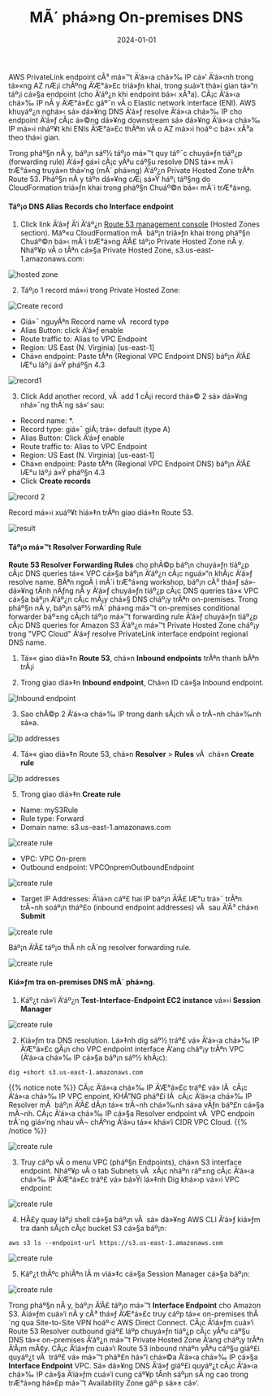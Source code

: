 ﻿---
title : "MÃ´ phá»ng On-premises DNS "
date: "2024-01-01"
weight : 4
chapter : false
pre : " <b> 5.4.4 </b> "
---

 AWS PrivateLink endpoint cÃ³ má»™t Ä‘á»‹a chá»‰ IP cá»‘ Ä‘á»‹nh trong tá»«ng AZ nÆ¡i chÃºng Ä‘Æ°á»£c triá»ƒn khai, trong suá»‘t thá»i gian tá»“n táº¡i cá»§a endpoint (cho Ä‘áº¿n khi endpoint bá»‹ xÃ³a). CÃ¡c Ä‘á»‹a chá»‰ IP nÃ y Ä‘Æ°á»£c gáº¯n vÃ o Elastic network interface (ENI). AWS khuyáº¿n nghá»‹ sá»­ dá»¥ng DNS Ä‘á»ƒ resolve Ä‘á»‹a chá»‰ IP cho endpoint Ä‘á»ƒ cÃ¡c á»©ng dá»¥ng downstream sá»­ dá»¥ng Ä‘á»‹a chá»‰ IP má»›i nháº¥t khi ENIs Ä‘Æ°á»£c thÃªm vÃ o AZ má»›i hoáº·c bá»‹ xÃ³a theo thá»i gian.

Trong pháº§n nÃ y, báº¡n sáº½ táº¡o má»™t quy táº¯c chuyá»ƒn tiáº¿p (forwarding rule) Ä‘á»ƒ gá»­i cÃ¡c yÃªu cáº§u resolve DNS tá»« mÃ´i trÆ°á»ng truyá»n thá»‘ng (mÃ´ phá»ng) Ä‘áº¿n Private Hosted Zone trÃªn Route 53. Pháº§n nÃ y táº­n dá»¥ng cÆ¡ sá»Ÿ háº¡ táº§ng do CloudFormation triá»ƒn khai trong pháº§n Chuáº©n bá»‹ mÃ´i trÆ°á»ng.

#### Táº¡o DNS Alias Records cho Interface endpoint
1. Click link Ä‘á»ƒ Ä‘i Ä‘áº¿n [Route 53 management console](https://us-east-1.console.aws.amazon.com/route53/v2/hostedzones?region=us-east-1#) (Hosted Zones section).  Máº«u CloudFormation mÃ  báº¡n triá»ƒn khai trong pháº§n Chuáº©n bá»‹ mÃ´i trÆ°á»ng Ä‘Ã£ táº¡o Private Hosted Zone nÃ y. Nháº¥p vÃ o tÃªn cá»§a Private Hosted Zone, s3.us-east-1.amazonaws.com:

![hosted zone](/images/5-Workshop/5.4-S3-onprem/hosted-zone.png)

2. Táº¡o 1 record má»›i trong Private Hosted Zone:

![Create record](/images/5-Workshop/5.4-S3-onprem/create-record1.png)

+ Giá»¯ nguyÃªn Record name vÃ  record type
+ Alias Button: click Ä‘á»ƒ enable
+ Route traffic to: Alias to VPC Endpoint
+ Region: US East (N. Virginia) [us-east-1]
+ Chá»n endpoint: Paste tÃªn (Regional VPC Endpoint DNS) báº¡n Ä‘Ã£ lÆ°u láº¡i á»Ÿ pháº§n 4.3

![record1](/images/5-Workshop/5.4-S3-onprem/record1.png)

3. Click Add another record, vÃ  add 1 cÃ¡i record thá»© 2 sá»­ dá»¥ng nhá»¯ng thÃ´ng sá»‘ sau:
+ Record name: *.
+ Record type: giá»¯ giÃ¡ trá»‹ default (type A)
+ Alias Button: Click Ä‘á»ƒ enable
+ Route traffic to: Alias to VPC Endpoint
+ Region: US East (N. Virginia) [us-east-1]
+ Chá»n endpoint: Paste tÃªn (Regional VPC Endpoint DNS) báº¡n Ä‘Ã£ lÆ°u láº¡i á»Ÿ pháº§n 4.3
+ Click **Create records** 

![record 2](/images/5-Workshop/5.4-S3-onprem/record2.png)

Record má»›i xuáº¥t hiá»‡n trÃªn giao diá»‡n Route 53.

![result](/images/5-Workshop/5.4-S3-onprem/result.png)

#### Táº¡o má»™t Resolver Forwarding Rule

**Route 53 Resolver Forwarding Rules** cho phÃ©p báº¡n chuyá»ƒn tiáº¿p cÃ¡c DNS queries tá»« VPC cá»§a báº¡n Ä‘áº¿n cÃ¡c nguá»“n khÃ¡c Ä‘á»ƒ resolve name. BÃªn ngoÃ i mÃ´i trÆ°á»ng workshop, báº¡n cÃ³ thá»ƒ sá»­ dá»¥ng tÃ­nh nÄƒng nÃ y Ä‘á»ƒ chuyá»ƒn tiáº¿p cÃ¡c DNS queries tá»« VPC cá»§a báº¡n Ä‘áº¿n cÃ¡c mÃ¡y chá»§ DNS cháº¡y trÃªn on-premises. Trong pháº§n nÃ y, báº¡n sáº½ mÃ´ phá»ng má»™t on-premises conditional forwarder báº±ng cÃ¡ch táº¡o má»™t forwarding rule Ä‘á»ƒ chuyá»ƒn tiáº¿p cÃ¡c DNS queries for Amazon S3 Ä‘áº¿n má»™t Private Hosted Zone cháº¡y trong "VPC Cloud" Ä‘á»ƒ resolve PrivateLink interface endpoint regional DNS name.

1. Tá»« giao diá»‡n  **Route 53**, chá»n **Inbound endpoints** trÃªn thanh bÃªn trÃ¡i

2. Trong giao diá»‡n **Inbound endpoint**, Chá»n ID cá»§a Inbound endpoint.

![Inbound endpoint](/images/5-Workshop/5.4-S3-onprem/route53-1.png)

3. Sao chÃ©p 2 Ä‘á»‹a chá»‰ IP trong danh sÃ¡ch vÃ o trÃ¬nh chá»‰nh sá»­a.

![Ip addresses](/images/5-Workshop/5.4-S3-onprem/route53-2.png)

4. Tá»« giao diá»‡n Route 53, chá»n  **Resolver** > **Rules** vÃ  chá»n **Create rule**

![Ip addresses](/images/5-Workshop/5.4-S3-onprem/route53-3.png)

5. Trong giao diá»‡n **Create rule**

+ Name: myS3Rule
+ Rule type: Forward
+ Domain name: s3.us-east-1.amazonaws.com

![create rule](/images/5-Workshop/5.4-S3-onprem/route53-4.png)

+ VPC: VPC On-prem
+ Outbound endpoint: VPCOnpremOutboundEndpoint

![create rule](/images/5-Workshop/5.4-S3-onprem/route53-5.png)

+ Target IP Addresses: Ä‘iá»n cáº£ hai IP báº¡n Ä‘Ã£ lÆ°u trá»¯ trÃªn trÃ¬nh soáº¡n tháº£o (inbound endpoint addresses) vÃ  sau Ä‘Ã³ chá»n **Submit**

![create rule](/images/5-Workshop/5.4-S3-onprem/route53-6.png)

Báº¡n Ä‘Ã£ táº¡o thÃ nh cÃ´ng resolver forwarding rule. 

![create rule](/images/5-Workshop/5.4-S3-onprem/route53-7.png)

#### Kiá»ƒm tra on-premises DNS mÃ´ phá»ng.

1. Káº¿t ná»‘i Ä‘áº¿n **Test-Interface-Endpoint EC2 instance** vá»›i **Session Manager**

![create rule](/images/5-Workshop/5.4-S3-onprem/test1.png)

2. Kiá»ƒm tra DNS resolution. Lá»‡nh dig sáº½ tráº£ vá» Ä‘á»‹a chá»‰ IP Ä‘Æ°á»£c gÃ¡n cho VPC endpoint interface Ä‘ang cháº¡y trÃªn VPC (Ä‘á»‹a chá»‰ IP cá»§a báº¡n sáº½ khÃ¡c):

```
dig +short s3.us-east-1.amazonaws.com 
```
{{% notice note %}}
CÃ¡c Ä‘á»‹a chá»‰ IP Ä‘Æ°á»£c tráº£ vá» lÃ  cÃ¡c Ä‘á»‹a chá»‰ IP VPC enpoint, KHÃ”NG pháº£i lÃ  cÃ¡c Ä‘á»‹a chá»‰ IP Resolver mÃ  báº¡n Ä‘Ã£ dÃ¡n tá»« trÃ¬nh chá»‰nh sá»­a vÄƒn báº£n cá»§a mÃ¬nh. CÃ¡c Ä‘á»‹a chá»‰ IP cá»§a  Resolver endpoint  vÃ   VPC endpoin trÃ´ng giá»‘ng nhau vÃ¬ chÃºng Ä‘á»u tá»« khá»‘i CIDR VPC Cloud.
{{% /notice %}}

![create rule](/images/5-Workshop/5.4-S3-onprem/dig.png)

3. Truy cáº­p vÃ o menu VPC (pháº§n Endpoints), chá»n S3 interface endpoint. Nháº¥p vÃ o tab Subnets vÃ  xÃ¡c nháº­n ráº±ng cÃ¡c Ä‘á»‹a chá»‰ IP Ä‘Æ°á»£c tráº£ vá» bá»Ÿi lá»‡nh Dig khá»›p vá»›i VPC endpoint:

![create rule](/images/5-Workshop/5.4-S3-onprem/subnet.png)

4. HÃ£y quay láº¡i shell cá»§a báº¡n vÃ  sá»­ dá»¥ng AWS CLI Ä‘á»ƒ kiá»ƒm tra danh sÃ¡ch cÃ¡c bucket S3 cá»§a báº¡n:

```
aws s3 ls --endpoint-url https://s3.us-east-1.amazonaws.com
```

![create rule](/images/5-Workshop/5.4-S3-onprem/endpoint.png)

5. Káº¿t thÃºc phiÃªn lÃ m viá»‡c cá»§a Session Manager cá»§a báº¡n:

![create rule](/images/5-Workshop/5.4-S3-onprem/terminal.png)


Trong pháº§n nÃ y, báº¡n Ä‘Ã£ táº¡o má»™t  **Interface Endpoint**  cho Amazon S3. Äiá»ƒm cuá»‘i nÃ y cÃ³ thá»ƒ Ä‘Æ°á»£c truy cáº­p tá»« on-premises thÃ´ng qua Site-to-Site VPN hoáº·c AWS Direct Connect. CÃ¡c Ä‘iá»ƒm cuá»‘i Route 53 Resolver outbound giáº£ láº­p chuyá»ƒn tiáº¿p cÃ¡c yÃªu cáº§u DNS tá»« on-premises Ä‘áº¿n má»™t Private Hosted Zone Ä‘ang cháº¡y trÃªn Ä‘Ã¡m mÃ¢y. CÃ¡c Ä‘iá»ƒm cuá»‘i Route 53 inbound nháº­n yÃªu cáº§u giáº£i quyáº¿t vÃ  tráº£ vá» má»™t pháº£n há»“i chá»©a Ä‘á»‹a chá»‰ IP cá»§a  **Interface Endpoint**  VPC. Sá»­ dá»¥ng DNS Ä‘á»ƒ giáº£i quyáº¿t cÃ¡c Ä‘á»‹a chá»‰ IP cá»§a Ä‘iá»ƒm cuá»‘i cung cáº¥p tÃ­nh sáºµn sÃ ng cao trong trÆ°á»ng há»£p má»™t Availability Zone gáº·p sá»± cá»‘.

